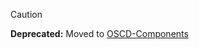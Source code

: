 > [!CAUTION]
> **Deprecated:**
> Moved to [OSCD-Components](https://github.com/openscd/oscd-components/tree/main/components/oscd-dialog)
